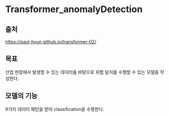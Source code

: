 # Transformer_anomalyDetection


## 출처
https://paul-hyun.github.io/transformer-02/



## 목표
산업 현장에서 발생할 수 있는 데이터를 바탕으로 위험 탐지를 수행할 수 있는 모델을 작성한다.



## 모델의 기능
9가지 데이터 패턴을 받아 classification을 수행한다.
